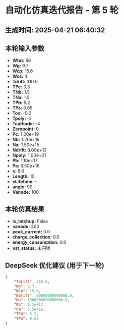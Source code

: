 # 自动化仿真迭代报告 - 第 5 轮
**生成时间:** 2025-04-21 06:40:32
--- 
## 本轮输入参数
- **Wtot:** 50
- **Wg:** 9.7
- **Wcp:** 15.6
- **Wcs:** 4
- **Tdrift:** 310.0
- **TPc:** 0.3
- **TNb:** 1.5
- **TNa:** 1.5
- **TPb:** 5.2
- **TPa:** 0.65
- **Tox:** -0.2
- **Tpoly:** -2
- **Tcathode:** -4
- **Zeropoint:** 0
- **Pc:** 1.00e+19
- **Nb:** 1.20e+18
- **Na:** 1.50e+15
- **Ndrift:** 8.00e+13
- **Npoly:** 1.00e+21
- **Pb:** 1.10e+17
- **Pa:** 6.50e+16
- **x:** 8.6
- **Length:** 10
- **eLifetime:** -
- **angle:** 90
- **Vanode:** 100

## 本轮仿真结果
- **is_latchup:** False
- **vanode:** 300
- **peak_current:** 0.0
- **charge_collection:** 0.0
- **energy_consumption:** 0.0
- **vst_status:** 未闩锁

## DeepSeek 优化建议 (用于下一轮)
```json
{
    "Tdrift": 310.0,
    "Wg": 9.7,
    "Wcp": 15.6,
    "Ndrift": 80000000000000.0,
    "Na": 1500000000000000.0,
    "Pb": 1.1e+17,
    "Pa": 6.5e+16,
    "TPb": 5.2,
    "TPa": 0.65
}
```